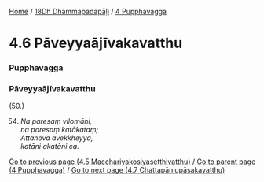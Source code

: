 
[Home](/) / [18Dh Dhammapadapāḷi](../../18Dh.md) / [4 Pupphavagga](../4.md)

# 4.6 Pāveyyaājīvakavatthu

### Pupphavagga

### Pāveyyaājīvakavatthu

(50.)

54. _Na paresaṃ vilomāni,_  
_na paresaṃ katākataṃ;_  
_Attanova avekkheyya,_  
_katāni akatāni ca._  


[Go to previous page (4.5 Macchariyakosiyaseṭṭhivatthu)](4.5.md) / [Go to parent page (4 Pupphavagga)](../4.md) / [Go to next page (4.7 Chattapāṇiupāsakavatthu)](4.7.md)


